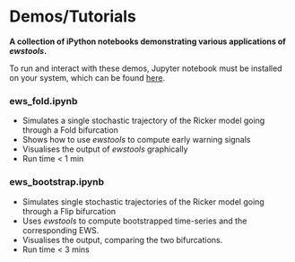 # Demos/Tutorials
**A collection of iPython notebooks demonstrating various applications of *ewstools*.**

To run and interact with these demos, Jupyter notebook must be installed on your system, which can be found [here](https://jupyter.org/install).

### ews_fold.ipynb
- Simulates a single stochastic trajectory of the Ricker model going through a Fold bifurcation
- Shows how to use *ewstools* to compute early warning signals
- Visualises the output of *ewstools* graphically
- Run time < 1 min


### ews_bootstrap.ipynb
- Simulates single stochastic trajectories of the Ricker model going through a Flip bifurcation
- Uses *ewstools* to compute bootstrapped time-series and the corresponding EWS.
- Visualises the output, comparing the two bifurcations.
- Run time < 3 mins

